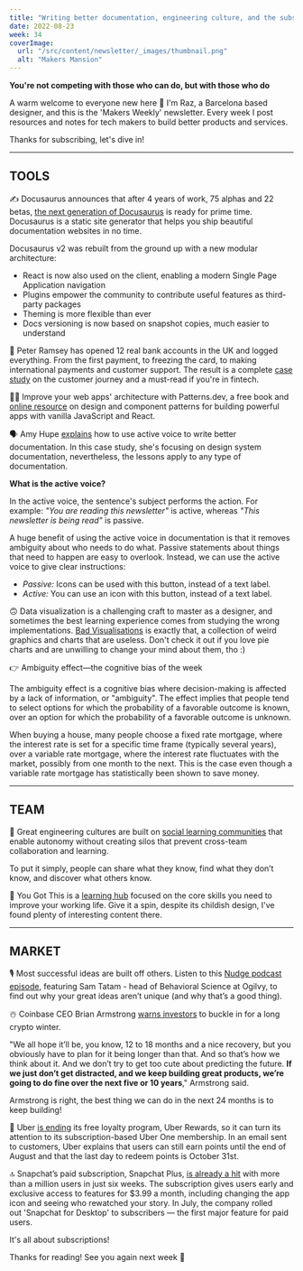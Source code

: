 ```yaml
---
title: "Writing better documentation, engineering culture, and the subscription economy"
date: 2022-08-23
week: 34
coverImage:
  url: "/src/content/newsletter/_images/thumbnail.png"
  alt: "Makers Mansion"
---
```


**You're not competing with those who can do, but with those who do**

A warm welcome to everyone new here 👋 I'm Raz, a Barcelona based designer, and this is the 'Makers Weekly' newsletter. Every week I post resources and notes for tech makers to build better products and services.

Thanks for subscribing, let's dive in!

---

## TOOLS

✍️ Docusaurus announces that after 4 years of work, 75 alphas and 22 betas, [the next generation of Docusaurus](https://docusaurus.io/blog/2022/08/01/announcing-docusaurus-2.0) is ready for prime time. Docusaurus is a static site generator that helps you ship beautiful documentation websites in no time.

Docusaurus v2 was rebuilt from the ground up with a new modular architecture:

- React is now also used on the client, enabling a modern Single Page Application navigation
- Plugins empower the community to contribute useful features as third-party packages
- Theming is more flexible than ever
- Docs versioning is now based on snapshot copies, much easier to understand

👑 Peter Ramsey has opened 12 real bank accounts in the UK and logged everything. From the first payment, to freezing the card, to making international payments and customer support. The result is a complete [case study](https://builtformars.com/case-studies/open-banking) on the customer journey and a must-read if you're in fintech.

🧑‍💻 Improve your web apps' architecture with Patterns.dev, a free book and [online resource](https://www.patterns.dev/) on design and component patterns for building powerful apps with vanilla JavaScript and React.

🗣 Amy Hupe [explains](https://amyhupe.co.uk/articles/use-active-language/) how to use active voice to write better documentation. In this case study, she's focusing on design system documentation, nevertheless, the lessons apply to any type of documentation.

**What is the active voice?**

In the active voice, the sentence's subject performs the action. For example: _"You are reading this newsletter"_ is active, whereas _"This newsletter is being read"_ is passive.

A huge benefit of using the active voice in documentation is that it removes ambiguity about who needs to do what. Passive statements about things that need to happen are easy to overlook. Instead, we can use the active voice to give clear instructions:

- _Passive:_ Icons can be used with this button, instead of a text label.
- _Active:_ You can use an icon with this button, instead of a text label.

🙃 Data visualization is a challenging craft to master as a designer, and sometimes the best learning experience comes from studying the wrong implementations. [Bad Visualisations](https://badvisualisations.tumblr.com/) is exactly that, a collection of weird graphics and charts that are useless. Don't check it out if you love pie charts and are unwilling to change your mind about them, tho :)

👉 Ambiguity effect—the cognitive bias of the week

The ambiguity effect is a cognitive bias where decision-making is affected by a lack of information, or "ambiguity". The effect implies that people tend to select options for which the probability of a favorable outcome is known, over an option for which the probability of a favorable outcome is unknown.

When buying a house, many people choose a fixed rate mortgage, where the interest rate is set for a specific time frame (typically several years), over a variable rate mortgage, where the interest rate fluctuates with the market, possibly from one month to the next. This is the case even though a variable rate mortgage has statistically been shown to save money.

---

## TEAM

👫 Great engineering cultures are built on [social learning communities](https://stackoverflow.blog/2022/08/04/great-engineering-cultures-are-built-on-social-learning-communities) that enable autonomy without creating silos that prevent cross-team collaboration and learning.

To put it simply, people can share what they know, find what they don’t know, and discover what others know.

🏅 You Got This is a [learning hub](https://yougotthis.io/library) focused on the core skills you need to improve your working life. Give it a spin, despite its childish design, I've found plenty of interesting content there.

---

## MARKET

🎙 Most successful ideas are built off others. Listen to this [Nudge podcast episode](https://open.spotify.com/episode/2bNQcymRi02wIItx9Fkq57), featuring Sam Tatam - head of Behavioral Science at Ogilvy, to find out why your great ideas aren’t unique (and why that’s a good thing).

☃️ Coinbase CEO Brian Armstrong [warns investors](https://fortune.com/2022/08/23/coinbase-ceo-brian-armstrong-crypto-winter-web3-blockchain/) to buckle in for a long crypto winter.

"We all hope it’ll be, you know, 12 to 18 months and a nice recovery, but you obviously have to plan for it being longer than that. And so that’s how we think about it. And we don’t try to get too cute about predicting the future. **If we just don’t get distracted, and we keep building great products, we’re going to do fine over the next five or 10 years**," Armstrong said.

Armstrong is right, the best thing we can do in the next 24 months is to keep building!

👋 Uber [is ending](https://www.theverge.com/2022/8/13/23304267/uber-shutting-down-rewards-loyalty-program-this-year-one-subscription) its free loyalty program, Uber Rewards, so it can turn its attention to its subscription-based Uber One membership. In an email sent to customers, Uber explains that users can still earn points until the end of August and that the last day to redeem points is October 31st.

🔝 Snapchat’s paid subscription, Snapchat Plus, [is already a hit](https://www.theverge.com/2022/8/15/23306268/snapchat-plus-subscription-one-million-users-new-features) with more than a million users in just six weeks. The subscription gives users early and exclusive access to features for $3.99 a month, including changing the app icon and seeing who rewatched your story. In July, the company rolled out 'Snapchat for Desktop' to subscribers — the first major feature for paid users.

It's all about subscriptions!

Thanks for reading! See you again next week 🫶
